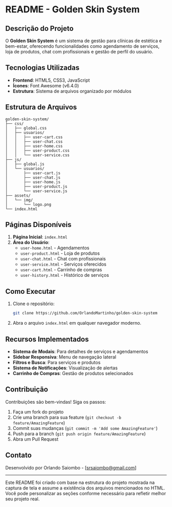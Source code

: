# README - Golden Skin System

## Descrição do Projeto
O **Golden Skin System** é um sistema de gestão para clínicas de estética e bem-estar, oferecendo funcionalidades como agendamento de serviços, loja de produtos, chat com profissionais e gestão de perfil do usuário.

## Tecnologias Utilizadas
- **Frontend**: HTML5, CSS3, JavaScript
- **Ícones**: Font Awesome (v6.4.0)
- **Estrutura**: Sistema de arquivos organizado por módulos

## Estrutura de Arquivos
```
golden-skin-system/
├── css/
│   ├── global.css
│   ├── usuarios/
│   │   ├── user-cart.css
│   │   ├── user-chat.css
│   │   ├── user-home.css
│   │   ├── user-product.css
│   │   └── user-service.css
├── js/
│   ├── global.js
│   └── usuarios/
│       ├── user-cart.js
│       ├── user-chat.js
│       ├── user-home.js
│       ├── user-product.js
│       └── user-service.js
├── assets/
│   └── img/
│       └── logo.png
└── index.html
```

## Páginas Disponíveis
1. **Página Inicial**: `index.html`
2. **Área do Usuário**:
   - `user-home.html` - Agendamentos
   - `user-product.html` - Loja de produtos
   - `user-chat.html` - Chat com profissionais
   - `user-service.html` - Serviços oferecidos
   - `user-cart.html` - Carrinho de compras
   - `user-history.html` - Histórico de serviços

## Como Executar
1. Clone o repositório:
   ```bash
   git clone https://github.com/OrlandoMartinho/golden-skin-system
   ```
2. Abra o arquivo `index.html` em qualquer navegador moderno.

## Recursos Implementados
- **Sistema de Modais**: Para detalhes de serviços e agendamentos
- **Sidebar Responsiva**: Menu de navegação lateral
- **Filtros e Busca**: Para serviços e produtos
- **Sistema de Notificações**: Visualização de alertas
- **Carrinho de Compras**: Gestão de produtos selecionados

## Contribuição
Contribuições são bem-vindas! Siga os passos:
1. Faça um fork do projeto
2. Crie uma branch para sua feature (`git checkout -b feature/AmazingFeature`)
3. Commit suas mudanças (`git commit -m 'Add some AmazingFeature'`)
4. Push para a branch (`git push origin feature/AmazingFeature`)
5. Abra um Pull Request


## Contato
Desenvolvido por Orlando Saiombo - [srsaiombo@gmail.com]

---

Este README foi criado com base na estrutura do projeto mostrada na captura de tela e assume a existência dos arquivos mencionados no HTML. Você pode personalizar as seções conforme necessário para refletir melhor seu projeto real.
